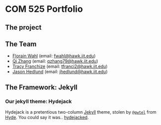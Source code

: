 # COM 525 Portfolio

## The project

## The Team
- [Florain Wahl](https://github.com/florian-wahl)   (email: fwahl@hawk.iit.edu)
- [Qi Zhang](https://github.com/QiZhang79)  (email: qzhang79@hawk.iit.edu)
- [Tracy Franchize](https://github.com/Franchize)  (email: tfranci2@hawk.iit.edu)
- [Jason Hedlund](https://github.com/jasonhedlund)  (email: jhedlund@hawk.iit.edu)

## The Framework: Jekyll

### Our jekyll theme: Hydejack

Hydejack is a pretentious two-column [Jekyll](http://jekyllrb.com) theme, stolen by [`@qwtel`](https://twitter.com/qwtel) from [Hyde](http://hyde.getpoole.com). You could say it was.. [hydejacked](http://media3.giphy.com/media/makedRIckZBW8/giphy.gif).
